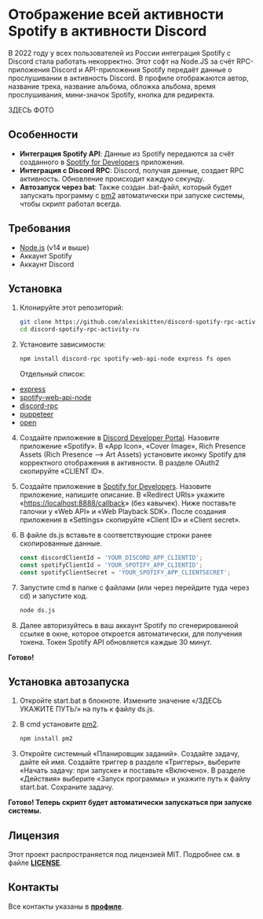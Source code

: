 # Отображение всей активности Spotify в активности Discord

В 2022 году у всех пользователей из России интеграция Spotify с Discord стала работать некорректно. Этот софт на Node.JS за счёт RPC-приложения Discord и API-приложения Spotify передаёт данные о прослушивании в активность Discord. В профиле отображаются автор, название трека, название альбома, обложка альбома, время прослушивания, мини-значок Spotify, кнопка для редиректа.

ЗДЕСЬ ФОТО

## Особенности

- **Интеграция Spotify API**: Данные из Spotify передаются за счёт созданного в [Spotify for Developers](https://developer.spotify.com) приложения.
- **Интеграция с Discord RPC**: Discord, получая данные, создает RPC активность. Обновление происходит каждую секунду.
- **Автозапуск через bat**: Также создан .bat-файл, который будет запускать программу с [pm2](https://www.npmjs.com/package/pm2) автоматически при запуске системы, чтобы скрипт работал всегда.

## Требования

- [Node.js](https://nodejs.org) (v14 и выше)
- Аккаунт Spotify
- Аккаунт Discord

## Установка

1. Клонируйте этот репозиторий:
   
     ```bash
    git clone https://github.com/alexiskitten/discord-spotify-rpc-activity-ru.git
    cd discord-spotify-rpc-activity-ru
    ```
     
2. Установите зависимости:
   
     ```bash
     npm install discord-rpc spotify-web-api-node express fs open
    ```
     
     Отдельный список:
  - [express](https://www.npmjs.com/package/discord-rpc)
  - [spotify-web-api-node](https://www.npmjs.com/package/spotify-web-api-node)
  - [discord-rpc](https://www.npmjs.com/package/express)
  - [puppeteer](https://www.npmjs.com/package/fs)
  - [open](https://www.npmjs.com/package/open)

4. Создайте приложение в [Discord Developer Portal](https://discord.com/developers/applications). Назовите приложение «Spotify». В «App Icon», «Cover Image», Rich Presence Assets (Rich Presence --> Art Assets) установите иконку Spotify для корректного отображения в активности. В разделе OAuth2 скопируйте «CLIENT ID».

5. Создайте приложение в [Spotify for Developers](https://developer.spotify.com/dashboard). Назовите приложение, напишите описание. В «Redirect URIs» укажите «[https://localhost:8888/callback](https://localhost:8888/callback)» (без кавычек). Ниже поставьте галочки у «Web API» и «Web Playback SDK». После создания приложения в «Settings» скопируйте «Client ID» и «Client secret».

6. В файле ds.js вставьте в соответствующие строки ранее скопированные данные.
   
   ```javascript
   const discordClientId = 'YOUR_DISCORD_APP_CLIENTID';
   const spotifyClientId = 'YOUR_SPOTIFY_APP_CLIENTID';
   const spotifyClientSecret = 'YOUR_SPOTIFY_APP_CLIENTSECRET';
   ```
7. Запустите cmd в папке с файлами (или через перейдите туда через cd) и запустите код.

   ```bash
   node ds.js
   ```
   
8. Далее авторизуйтесь в ваш аккаунт Spotify по сгенерированной ссылке в окне, которое откроется автоматически, для получения токена. Токен Spotify API обновляется каждые 30 минут.

  **Готово!**

## Установка автозапуска

1. Откройте start.bat в блокноте. Измените значение «/ЗДЕСЬ УКАЖИТЕ ПУТЬ/» на путь к файлу ds.js.
2. В cmd установите [pm2](https://www.npmjs.com/package/pm2).

   ```bash
   npm install pm2
   ```
3. Откройте системный «Планировщик заданий». Создайте задачу, дайте ей имя. Создайте триггер в разделе «Триггеры», выберите «Начать задачу: при запуске» и поставьте «Включено». В разделе «Действия» выберите «Запуск программы» и укажите путь к файлу start.bat. Сохраните задачу.

**Готово! Теперь скрипт будет автоматически запускаться при запуске системы.**
   
## Лицензия
Этот проект распространяется под лицензией MIT. Подробнее см. в файле **[LICENSE](LICENSE)**.

## Контакты
Все контакты указаны в **[профиле](https://github.com/alexiskitten)**.

